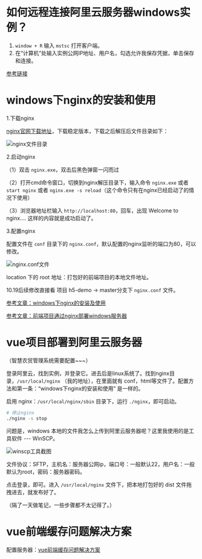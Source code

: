 <!--
 * @FileDescription: 服务器相关
 * @Author: luyaj
 * @Date: 2020-10-15 10:47:02
 * @LastEditors: luyaj
 * @LastEditTime: 2020-12-20 21:23:47
-->
# 如何远程连接阿里云服务器windows实例？

1. `window + R` 输入 `mstsc` 打开客户端。
2. 在“计算机”处输入实例公网IP地址、用户名，勾选允许我保存凭据，单击保存和连接。

[参考链接](https://developer.aliyun.com/article/708814)

# windows下nginx的安装和使用

1.下载nginx

[nginx官网下载地址](http://nginx.org/en/download.html)，下载稳定版本，下载之后解压后文件目录如下：

![nginx文件目录](http://book.awebone.com/nginx-detail-file.png)

2.启动nginx

（1）双击 `nginx.exe`，双击后黑色弹窗一闪而过

（2）打开cmd命令窗口，切换到nginx解压目录下，输入命令 `nginx.exe` 或者 `start nginx` 或者 `nginx.exe -s reload`（这个命令只有在nginx已经启动了的情况下使用）

（3）浏览器地址栏输入 `http://localhost:80`，回车，出现 Welcome to nginx.... 这样的内容就是成功启动了。

3.配置nginx

配置文件在 `conf` 目录下的 `nginx.conf`，默认配置的nginx监听的端口为80，可以修改。

![nginx.conf文件](http://book.awebone.com/nginx-conf.png)

location 下的 root 地址：打包好的前端项目的本地文件地址。

10.19后续修改直接看 项目 h5-demo -> master分支下 `nginx.conf` 文件。

[参考文章：windows下nginx的安装及使用](https://www.cnblogs.com/jiangwangxiang/p/8481661.html)

[参考文章：前端项目通过nginx部署windows服务器](https://blog.csdn.net/Liw_J/article/details/106281530)

# vue项目部署到阿里云服务器

（智慧农贸管理系统需要配置~~~）

登录阿里云，找到实例，并登录它。进去后是linux系统了。找到nginx目录，`/usr/local/nginx` （我的地址），在里面就有 conf，html等文件了。配置方法和第一条：“windows下nginx的安装和使用” 是一样的。

启用 nginx：`/usr/local/nginx/sbin` 目录下，运行 `./nginx`，即可启动。

```bash
# 停止nginx
./nginx -s stop 
```

问题是，windows 本地的文件我怎么上传到阿里云服务器呢？这里我使用的是工具软件 --- WinSCP。

![winscp工具截图](http://book.awebone.com/winscp.png)

文件协议：SFTP，主机名：服务器公网ip，端口号：一般默认22，用户名：一般默认为root，密码：服务器密码。

点击登录，即可。进入 `/usr/local/nginx` 文件下，把本地打包好的 dist 文件拖拽进去，就发布好了。

（隔了一天做笔记，一些步骤都不太记得了。）

# vue前端缓存问题解决方案

配置服务器：[vue前端缓存问题解决方案](https://blog.csdn.net/Mr_linjw/article/details/102812503)